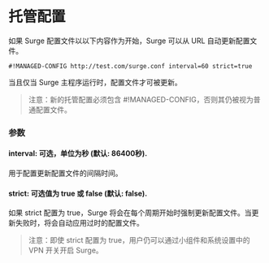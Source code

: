 # 托管配置

如果 Surge 配置文件以以下内容作为开始，Surge 可以从 URL 自动更新配置文件。

`#!MANAGED-CONFIG http://test.com/surge.conf interval=60 strict=true`

当且仅当 Surge 主程序运行时，配置文件才可被更新。

> 注意：新的托管配置必须包含 #!MANAGED-CONFIG，否则其仍被视为普通配置文件。

### 参数
   
#### interval: 可选，单位为秒 (默认: 86400秒).
用于配置更新配置文件的间隔时间。

#### strict: 可选值为 true 或 false (默认: false).

如果 strict 配置为 true，Surge 将会在每个周期开始时强制更新配置文件。当更新失败时，将会自动应用过时的配置文件。

> 注意：即使 strict 配置为 true，用户仍可以通过小组件和系统设置中的 VPN 开关开启 Surge。


